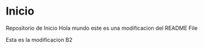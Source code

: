 # Inicio
Repositorio de Inicio 
Hola mundo este es una modificacion del README File

Esta es la modificacion B2
